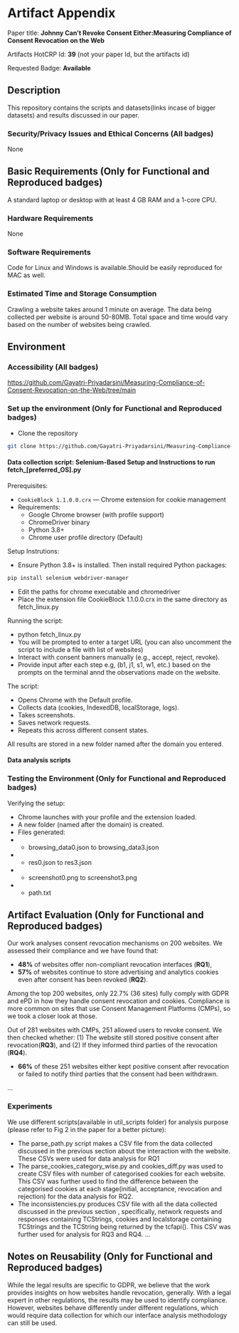 # Artifact Appendix

Paper title: **Johnny Can’t Revoke Consent Either:Measuring Compliance of Consent Revocation on the Web**

Artifacts HotCRP Id: **39** (not your paper Id, but the artifacts id)

Requested Badge: **Available**

## Description
This repository contains the scripts and datasets(links incase of bigger datasets) and results discussed in our paper. 

### Security/Privacy Issues and Ethical Concerns (All badges)
None

## Basic Requirements (Only for Functional and Reproduced badges)
A standard laptop or desktop with at least 4 GB RAM and a 1-core CPU.

### Hardware Requirements
None

### Software Requirements
Code for Linux and Windows is available.Should be easily reproduced for MAC as well. 

### Estimated Time and Storage Consumption
Crawling a website takes around 1 minute on average. The data being collected per website is around 50-80MB. Total space and time would vary based on the number of websites being crawled.  


## Environment 


### Accessibility (All badges)
https://github.com/Gayatri-Priyadarsini/Measuring-Compliance-of-Consent-Revocation-on-the-Web/tree/main


### Set up the environment (Only for Functional and Reproduced badges)

- Clone the repository
```bash
git clone https://github.com/Gayatri-Priyadarsini/Measuring-Compliance-of-Consent-Revocation-on-the-Web.git
```
#### Data collection script: Selenium-Based Setup and Instructions to run fetch_[preferred_OS].py

Prerequisites:
- `CookieBlock 1.1.0.0.crx` — Chrome extension for cookie management
- Requirements:
  - Google Chrome browser (with profile support)
  - ChromeDriver binary
  - Python 3.8+
  - Chrome user profile directory (Default)

Setup Instrutions: 
- Ensure Python 3.8+ is installed. Then install required Python packages:
```bash
pip install selenium webdriver-manager
```
- Edit the paths for chrome executable and chromedriver
- Place the extension file CookieBlock 1.1.0.0.crx in the same directory as fetch_linux.py

Running the script:

- python fetch_linux.py
- You will be prompted to enter a target URL (you can also uncomment the script to include a file with list of websites)
- Interact with consent banners manually (e.g., accept, reject, revoke).
- Provide input after each step e.g, (b1, j1, s1, w1, etc.) based on the prompts on the terminal annd the observations made on the website. 

The script: 
- Opens Chrome with the Default profile.
- Collects data (cookies, IndexedDB, localStorage, logs).
- Takes screenshots.
- Saves network requests.
- Repeats this across different consent states.

All results are stored in a new folder named after the domain you entered.

#### Data analysis scripts

### Testing the Environment (Only for Functional and Reproduced badges)
Verifying the setup:
- Chrome launches with your profile and the extension loaded.
- A new folder (named after the domain) is created.
- Files generated:
- - browsing_data0.json to browsing_data3.json
- - res0.json to res3.json
- - screenshot0.png to screenshot3.png
- - path.txt

## Artifact Evaluation (Only for Functional and Reproduced badges)

Our work analyses consent revocation mechanisms on 200 websites. We assessed their compliance and we have found that: 
- **48%** of websites offer non-compliant revocation interfaces (**RQ1**), 
- **57%** of websites continue to store advertising and analytics cookies even after consent has been revoked (**RQ2**).

Among the top 200 websites, only 22.7% (36 sites) fully comply with GDPR and ePD in how they handle consent revocation and cookies. Compliance is more common on sites that use Consent Management Platforms (CMPs), so we took a closer look at those.

Out of 281 websites with CMPs, 251 allowed users to revoke consent. We then checked whether:
(1) The website still stored positive consent after revocation(**RQ3**), and (2) If they informed third parties of the revocation (**RQ4**).

- **66%** of these 251 websites either kept positive consent after revocation or failed to notify third parties that the consent had been withdrawn.

...

### Experiments 

We use different scripts(available in util_scripts folder) for analysis purpose (please refer to Fig 2 in the paper for a better picture): 
- The parse_path.py script makes a CSV file from the data collected discussed in the previous section about the interaction with the website. These CSVs were used for data analysis for RQ1 
- The parse_cookies_category_wise.py and cookies_diff.py was used to create CSV files with number of categorised cookies for each website. This CSV was further used to find the difference between the categorised cookies at each stage(initial, acceptance, revocation and rejection) for the data analysis for RQ2.
- The inconsistencies.py produces CSV file with all the data collected discussed in the previous section , specifically, network requests and responses containing TCStrings, cookies and localstorage containing TCStrings and the TCString being returned by the tcfapi(). This CSV was further used for analysis for RQ3 and RQ4. 
...


## Notes on Reusability (Only for Functional and Reproduced badges)

While the legal results are specific to GDPR, we believe that the work provides insights on how websites handle revocation, generally. With a legal expert in other regulations, the results may be used to identify compliance. However, websites behave differently under different regulations, which would require data collection for which our interface analysis methodology can still be used.

